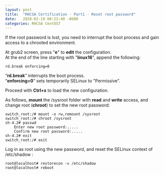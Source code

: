 ```yaml
---
layout: post
title:  "RHCSA Certification - Part1 - Reset root password"
date:   2020-02-19 08:22:40 -0600
categories: RHCSA CentOS7
---
```

If the root password is lost, you need to interrupt the boot process and gain access to a chrooted environment.

At grub2 screen, press "**e**" to **edit** the configuration.  
At the end of the line starting with "**linux16**", append the following:

```console
rd.break enforcing=0
```

“**rd.break**” interrupts the boot process.  
“**enforcing=0**” sets temporarily SELinux to "Permissive".

Proceed with **Ctrl+x** to load the new configuration.

As follows, **mount** the /sysroot folder with **read** and **write** access, and change root (**chroot**) to set the new root password:

```
switch_root:/# mount -o rw,remount /sysroot
switch_root:/# chroot /sysroot
sh-4.2# passwd
	Enter new root password:.....
	Confirm new root password:.....
sh-4.2# exit
switch_root:/# exit
```

Log in as root using the new password, and reset the SELinux context of /etc/shadow :

```
root@localhost# restorecon -v /etc/shadow
root@localhost# reboot
```
